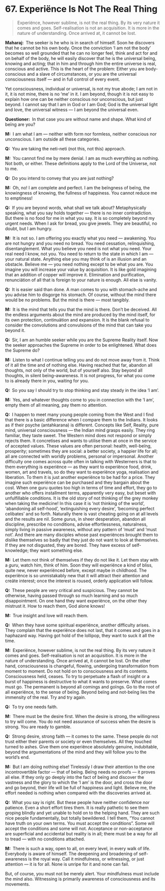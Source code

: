 # 67. Experiënce Is Not The Real Thing

>Experiënce, however sublime, is not the real thing. By its very nature it comes and goes. Self-realisation is not an acquisition. It is more in the nature of understanding. Once arrived at, it cannot be lost.

**Maharaj:**&ensp;The seeker is he who is in search of himself. Soon he discovers that he cannot be his own body. Once the conviction ‘I am not the body’ becomes so well grounded that he can no longer feel, think and act for and on behalf of the body, he will easily discover that he is the universal beïng, knowing and acting; that in him and through him the entire universe is real, conscious and active. This is the heart of the problem: Either you are body-conscious and a slave of circumstances, or you are the universal consciousness itself — and in full control of every event. 

Yet consciousness, individual or universal, is not my true abode; I am not in it, it is not mine, there is no ‘me’ in it. I am beyond, though it is not easy to explain how one can be neither conscious nor unconscious, but just beyond. I cannot say that I am in God or I am God; God is the universal light and love, the universal witness — I am beyond the universal even.

**Questioner:**&ensp;In that case you are without name and shape. What kind of beïng are you?

**M:**&ensp;I am what I am — neither with form nor formless, neither conscious nor unconscious. I am outside all these categories.

**Q:**&ensp;You are taking the <span data-tippy-content="Not this; not this, the analytic process of progressively negating all names and forms (<em>nama–rupa</em>) of which the world is made in order to arrive at the eternal, Ultimate Truth.">neti-neti</span> (not this, not this) approach.

**M:**&ensp;You cannot find me by mere denial. I am as much everything as nothing. Not both, or either. These definitions apply to the Lord of the Universe, not to me.

**Q:**&ensp;Do you intend to convey that you are just nothing?

**M:**&ensp;Oh, no! I am complete and perfect. I am the beïngness of beïng, the knowingness of knowing, the fullness of happiness. You cannot reduce me to emptiness!

**Q:**&ensp;If you are beyond words, what shall we talk about? Metaphysically speaking, what you say holds together — there is no inner contradiction. But there is no food for me in what you say. It is so completely beyond my urgent needs. When I ask for bread, you give jewels. They are beautiful, no doubt, but I am hungry.

**M:**&ensp;It is not so. I am offering you exactly what you need — awakening. You are not hungry and you need no bread. You need cessation, relinquishing, disentanglement. What you believe you need is not what you need. Your real need I know, not you. You need to return to the state in which I am — your natural state. Anything else you may think of is an illusion and an obstacle. Believe me — you need nothing except to be what you are. You imagine you will increase your value by acquisition. It is like gold imagining that an addition of copper will improve it. Elimination and purification, renunciätion of all that is foreign to your nature is enough. All else is vanity.

**Q:**&ensp;It is easier said than done. A man comes to you with stomach-ache and you advise him to disgorge his stomach. Of course, without the mind there would be no problems. But the mind is there — most tangibly.

**M:**&ensp;It is the mind that tells you that the mind is there. Don’t be deceived. All the endless arguments about the mind are produced by the mind itself, for its own protection, continuätion and expansion. It is the blank refusal to consider the convolutions and convulsions of the mind that can take you beyond it.

**Q:**&ensp;Sir, I am an humble seeker while you are the Supreme Reality itself. Now the seeker approaches the Supreme in order to be enlightened. What does the Supreme do?

**M:**&ensp;Listen to what I continue telling you and do not move away from it. Think of it all the time and of nothing else. Having reached that far, abandon all thoughts, not only of the world, but of yourself also. Stay beyond all thoughts, in silent beïng–awareness. It is not progress, for what you come to is already there in you, waiting for you.

**Q:**&ensp;So you say I should try to stop thinking and stay steady in the idea ‘I am’.

**M:**&ensp;Yes, and whatever thoughts come to you in connection with the ‘I am’, empty them of all meaning, pay them no attention.

**Q:**&ensp;I happen to meet many young people coming from the West and I find that there is a basic difference when I compare them to the Indians. It looks as if their psyche (<span data-tippy-content="The psyche, mind. Mind in a collective sense, including intelligence (<em>buddhi</em>), ego (<em>ahamkara</em>) and mind (<em>manas</em>).">antahkarana</span>) is different. Concepts like Self, Reality, pure mind, universal consciousness — the Indian mind grasps easily. They ring familiar, they taste sweet. The Western mind does not respond or simply rejects them. It concretises and wants to utilise them at once in the service of accepted values. These values are often personal: health, well-beïng, prosperity; sometimes they are social: a better society, a happier life for all; all are connected with worldly problems, personal or impersonal. Another difficulty one comes across quite often in talking with Westerners is that to them everything is experiënce — as they want to experiënce food, drink, women, art and travels, so do they want to experiënce <span data-tippy-content="One of the six systems of the Hindu philosophy (from <em>yoj</em>, to yoke or join). <em>Yoga</em> teaches the means by which the individual spirit (<em>jivatma</em>) can be joined or united with the universal spirit (<em>Paramatma</em>).">yoga</span>, realisation and liberation. To them it is just another experiënce to be had for a price. They imagine such experiënce can be purchased and they bargain about the cost. When one <span data-tippy-content="Spiritual teacher, preceptor.">guru</span> quotes too high in terms of time and effort, they go to another who offers installment terms, apparently very easy, but beset with unfulfillable conditions. It is the old story of not thinking of the grey monkey when taking the medicine! In this case it is ‘not thinking of the world’, ‘abandoning all self-hood’, ‘extinguishing every desire’, ‘becoming perfect celibates’ and so forth. Naturally there is vast cheating goïng on at all levels and the results are nil. Some *guru*s, in sheer desperation, abandon all discipline, prescribe no conditions, advise effortlessness, naturalness, simply living in passive awareness, without any pattern of ‘must’ and ‘must not’. And there are many disciples whose past experiënces brought them to dislike themselves so badly that they just do not want to look at themselves. If they are not disgusted, they are bored. They have excess of self-knowledge; they want something else.

**M:**&ensp;Let them not think of themselves if they do not like it. Let them stay with a *guru*, watch him, think of him. Soon they will experiënce a kind of bliss, quite new, never experiënced before, except maybe in childhood. The experiënce is so unmistakably new that it will attract their attention and creäte interest; once the interest is roused, orderly application will follow.

**Q:**&ensp;These people are very critical and suspicious. They cannot be otherwise, having passed through so much learning and so much disappointment. On one hand they want experiënce, on the other they mistrust it. How to reach them, God alone knows!

**M:**&ensp;True insight and love will reach them.

**Q:**&ensp;When they have some spiritual experiënce, another difficulty arises. They complain that the experiënce does not last, that it comes and goes in a haphazard way. Having got hold of the lollipop, they want to suck it all the time.

**M:**&ensp;Experiënce, however sublime, is not the real thing. By its very nature it comes and goes. Self-realisation is not an acquisition. It is more in the nature of understanding. Once arrived at, it cannot be lost. On the other hand, consciousness is changeful, flowing, undergoïng transformation from moment to moment. Do not hold on to consciousness and its contents. Consciousness held, ceases. To try to perpetuate a flash of insight or a burst of happiness is destructive to what it wants to preserve. What comes must go. The permanent is beyond all comings and goïngs. Go to the root of all experiënce, to the sense of beïng. Beyond beïng and not-beïng lies the immensity of the real. Try and try again.

**Q:**&ensp;To try one needs faith.

**M:**&ensp;There must be the desire first. When the desire is strong, the willingness to try will come. You do not need assurance of success when the desire is strong. You are ready to gamble.

**Q:**&ensp;Strong desire, strong faith — it comes to the same. These people do not trust either their parents or society or even themselves. All they touched turned to ashes. Give them one experiënce absolutely genuine, indubitable, beyond the argumentations of the mind and they will follow you to the world’s end.

**M:**&ensp;But I am doïng nothing else! Tirelessly I draw their attention to the one incontrovertible factor — that of beïng. Beïng needs no proofs — it proves all else. If they only go deeply into the fact of beïng and discover the vastness and the glory to which the ‘I am’ is the door, and cross the door and go beyond, their life will be full of happiness and light. Believe me, the effort needed is nothing when compared with the discoveries arrived at.

**Q:**&ensp;What you say is right. But these people have neither confidence nor patience. Even a short effort tires them. It is really pathetic to see them groping blindly and yet unable to hold on to the helping hand. They are such nice people fundamentally, but totally bewildered. I tell them, “You cannot have truth on your own terms. You must accept the conditions”. Some will accept the conditions and some will not. Acceptance or non-acceptance are superficial and accidental but reality is in all; there must be a way for all to tread — with no conditions attached.

**M:**&ensp;There is such a way, open to all, on every level, in every walk of life. Everybody is aware of himself. The deepening and broadening of self-awareness is the royal way. Call it mindfulness, or witnessing, or just attention — it is for all. None is unripe for it and none can fail. 

But, of course, you must not be merely alert. Your mindfulness must include the mind also. Witnessing is primarily awareness of consciousness and its movements.

<script>
export default {
  props: ["slot-key"],
  mounted () {
    tippy("[data-tippy-content]", {allowHTML: true});
  }
}
</script>
